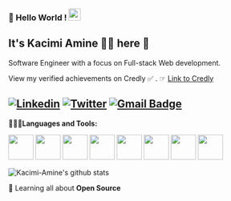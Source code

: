
### 👋 Hello World !  <img src="https://github.com/TheDudeThatCode/TheDudeThatCode/blob/master/Assets/Earth.gif" width="24px">
### 
## It's Kacimi Amine   👨‍💻 here 👋
Software Engineer with a focus on Full-stack Web development.


View my verified achievements on Credly ✅ . ☞  <a href="https://www.credly.com/users/kacimi-amine/badges" target="_blank">Link to Credly</a>


[![Linkedin](https://img.shields.io/badge/-LinkedIn-222222?style=flat-square&logo=Linkedin&logoColor=white&link=https://www.linkedin.com/in/amine-kacimi/)](https://www.linkedin.com/in/amine-kacimi/)
[![Twitter](https://img.shields.io/badge/-Twitter-222222?style=flat-square&logo=twitter&logoColor=white&link=https://twitter.com/KacimiAmine2)](https://twitter.com/KacimiAmine2)
[![Gmail Badge](https://img.shields.io/badge/-kacimi.aminee@gmail.com-c14438?style=flat-square&logo=Gmail&logoColor=white&link=mailto:kacimi.aminee@gmail.com)](mailto:kacimi.aminee@gmail.com)
---




**👨🏻‍💻Languages and Tools:** 

<code><img height="50" src="https://www.vectorlogo.zone/logos/springio/springio-ar21.svg"></code>
<code><img height="50" src="https://www.vectorlogo.zone/logos/javascript/javascript-horizontal.svg"></code>
<code><img height="50" src="https://www.vectorlogo.zone/logos/laravel/laravel-ar21.svg"></code>
<code><img height="50" src="https://www.vectorlogo.zone/logos/angular/angular-ar21.svg"></code>
<code><img height="50" src="https://www.vectorlogo.zone/logos/github/github-ar21.svg"></code>
<code><img height="50" src="https://www.vectorlogo.zone/logos/java/java-vertical.svg"></code>
<code><img height="50" src="https://www.vectorlogo.zone/logos/mysql/mysql-horizontal.svg"></code>
<code><img height="50" src="https://www.vectorlogo.zone/logos/mongodb/mongodb-ar21.svg"></code>




![Kacimi-Amine's github stats](https://github-readme-stats.vercel.app/api?username=Kacimi-Amine&show_icons=true&line_height=30&theme=cobalt)


🌱 Learning all about **Open Source**



